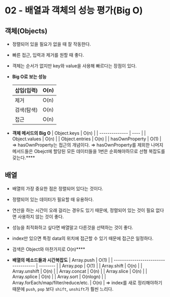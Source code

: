# 02 - 배열과 객체의 성능 평가(Big O)

## 객체(Objects)

- 정렬되어 있을 필요가 없을 때 잘 작동한다.
- 빠른 접근, 입력과 제거를 원할 때 좋다.
- 객체는 순서가 없지만 key와 value을 사용해 빠르다는 장점이 있다.

- **Big O로 보는 성능**

  | 삽입(입력) | O(n) |
  | ---------- | ---- |
  | 제거       | O(n) |
  | 검색(탐색) | O(n) |
  | 접근       | O(n) |

- **객체 메서드의 Big O**
  | Object.keys    | O(n) |
  | -------------- | ---- |
  | Object.values  | O(n) |
  | Object.entries | O(n) |
  | hasOwnProperty | O(1) |
  ⇒ hasOwnProperty는 접근의 개념이다.
  ⇒ hasOwnProperty를 제외한 나머지 메서드들은 Obejct에 할당된 모든 데이터들을 1번은 순회해야하므로 선형 복잡도를 갖는다.\*\*\*\*

## 배열

- 배열의 가장 중요한 점은 정렬되어 있다는 것이다.
- 정렬되어 있는 데이터가 필요할 때 유용하다.
- 연산을 하는 시간이 오래 걸리는 경우도 있기 때문에, 정렬되어 있는 것이 필요 없다면 사용하지 않는 것이 좋다.
- 성능을 최적화하고 싶다면 배열말고 다른것을 선택하는 것이 좋다.
- index만 있으면 특정 data의 위치에 접근할 수 있기 때문에 접근은 일정하다.
- 검색은 Object와 마찬가지로 O(n)\*\*\*\*

- **배열의 메소드들과 시간복잡도**
  | Array.push                           | O(1)     |
  | ------------------------------------ | -------- |
  | Array.pop                            | O(1)     |
  | Array.shift                          | O(n)     |
  | Array.unshift                        | O(n)     |
  | Array.concat                         | O(n)     |
  | Array.slice                          | O(n)     |
  | Array.splice                         | O(n)     |
  | Array.sort                           | O(nlogn) |
  | Array.forEach/map/filter/reduce/etc. | O(n)     |
  ⇒ index를 새로 정리해야하기 때문에 `push`, `pop` 보다 `shift`, `unshift`가 훨씬 느리다.

